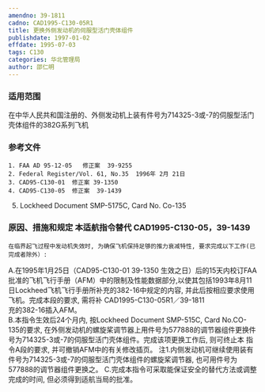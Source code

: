 ```yaml
---
amendno: 39-1811
cadno: CAD1995-C130-05R1
title: 更换外侧发动机的伺服型活门壳体组件
publishdate: 1997-01-02
effdate: 1995-07-03
tags: C130
categories: 华北管理局
author: 邵仁明
---
```


### 适用范围 
在中华人民共和国注册的、外侧发动机上装有件号为714325-3或-7的伺服型活门壳体组件的382G系列飞机

<!--more-->
### 参考文件
    1. FAA AD 95-12-05   修正案  39-9255
    2. Federal Register/Vol. 61, No.35  1996年 2月 21日
    3. CAD95-C130-01  修正案 39-1350
    4. CAD95-C130-05  修正案  39-1439 

5. Lockheed Document SMP-5175C, Card No. Co-135

### 原因、措施和规定 本适航指令替代 CAD1995-C130-05，39-1439
    在临界起飞过程中发动机失效时, 为确保飞机保持足够的推力衰减特性, 要求完成以下工作(已完成者除外）:  
A.在1995年1月25日（CAD95-C130-01   39-1350 生效之日）后的15天内校订FAA批准的飞机飞行手册（AFM）中的限制及性能数据部分,以使其包括1993年8月11日Lockheed飞机飞行手册所补充的382-16中规定的内容, 并此后按相应要求使用飞机。完成本段的要求, 需将补
  CAD1995-C130-05R1／39-1811   
充的382-16插入AFM。  
B.本指令生效后24个月内, 按Lockheed  Document SMP-515C, Card No.CO-135的要求, 在外侧发动机的螺旋桨调节器上用件号为577888的调节器组件更换件号为714325-3或-7的伺服型活门壳体组件。完成该项更换工作后, 则可终止本 指令A段的要求, 并可撤销AFM中的有关修改插页。
    注1.内侧发动机可继续使用装有件号为714325-3或-7的伺服型活门壳体组件的螺旋桨调节器, 也可用件号为577888的调节器组件更换之。 
    C.完成本指令可采取能保证安全的替代方法或调整完成的时间, 但必须得到适航当局的批准。

